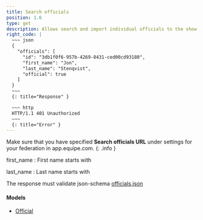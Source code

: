 ```yaml
---
title: Search officials
position: 1.6
type: get
description: Allows search and import individual officials to the show
right_code: |
  ~~~ json
  {
    "officials": [
      "id": "3db1f0f6-957b-4269-8431-ced00cd93180",
      "first_name": "Jon",
      "last_name": "Stenqvist",
      "official": true
    ]
  }
  ~~~
  {: title="Response" }

  ~~~ http
  HTTP/1.1 401 Unauthorized
  ~~~
  {: title="Error" }
---
```

Make sure that you have specified **Search officials URL** under settings for your federation in app.equipe.com.
{: .info }

first_name
: First name starts with

last_name
: Last name starts with

The response must validate json-schema [officials.json](https://app.equipe.com/api/schemas/officials.json)

#### Models

* [Official](#modelsOFFICIAL)
